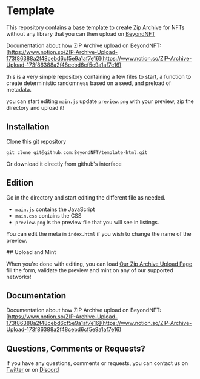 # Template

This repository contains a base template to create Zip Archive for NFTs without any library that you can then upload on  [BeyondNFT](https://beyondnft.io)

Documentation about how ZIP Archive upload on BeyondNFT: [https://www.notion.so/ZIP-Archive-Upload-173f86388a2f48cebd6cf5e9a1af7e16](https://www.notion.so/ZIP-Archive-Upload-173f86388a2f48cebd6cf5e9a1af7e16)

this is a very simple repository containing a few files to start, a function to create deterministic randomness based on a seed, and preload of metadata.

you can start editing `main.js` update `preview.png` with your preview, zip the directory and upload it!

## Installation

Clone this git repository

`git clone git@github.com:BeyondNFT/template-html.git`

Or download it directly from github's interface

## Edition

Go in the directory and start editing the different file as needed.

- `main.js` contains the JavaScript
- `main.css` contains the CSS
- `preview.png` is the preview file that you will see in listings.

You can edit the meta in `index.html` if you wish to change the name of the preview.

## Upload and Mint

When you're done with editing, you can load [Our Zip Archive Upload Page](https://beyondnft.io/create/zip-upload) fill the form, validate the preview and mint on any of our supported networks!

## Documentation

Documentation about how ZIP Archive upload on BeyondNFT: [https://www.notion.so/ZIP-Archive-Upload-173f86388a2f48cebd6cf5e9a1af7e16](https://www.notion.so/ZIP-Archive-Upload-173f86388a2f48cebd6cf5e9a1af7e16)

## Questions, Comments or Requests?

If you have any questions, comments or requests, you can contact us on [Twitter](https://twitter.com/beyondnft) or on [Discord](http://chat.beyondnft.io)

